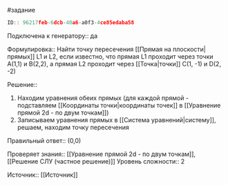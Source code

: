 #задание

```javascript
ID:: 96217feb-6dcb-40a6-a0f3-4ce85edaba58
```

Подключена к генератору:: да

Формулировка:: Найти точку пересечения [[Прямая на плоскости|прямых]] L1 и L2, если известно, что прямая L1 проходит через точки А(1,1) и B(2,2), а прямая L2 проходит через [[Точка|точки]] C(1, -1) и D(2, -2)
  
Решение:: 
1. Находим уравнения обеих прямых (для каждой прямой - подставляем [[Координаты точки|координаты точек]]  в [[Уравнение прямой 2d - по двум точкам]]) 
2. Записываем уравнения прямых в [[Система уравнений|систему]], решаем, находим точку пересечения

Правильный ответ:: (0,0) 

Проверяет знания:: [[Уравнение прямой 2d - по двум точкам]], [[Решение СЛУ (частное решение)]]
Уровень сложности:: 2

Источник:: [[Источник]]
